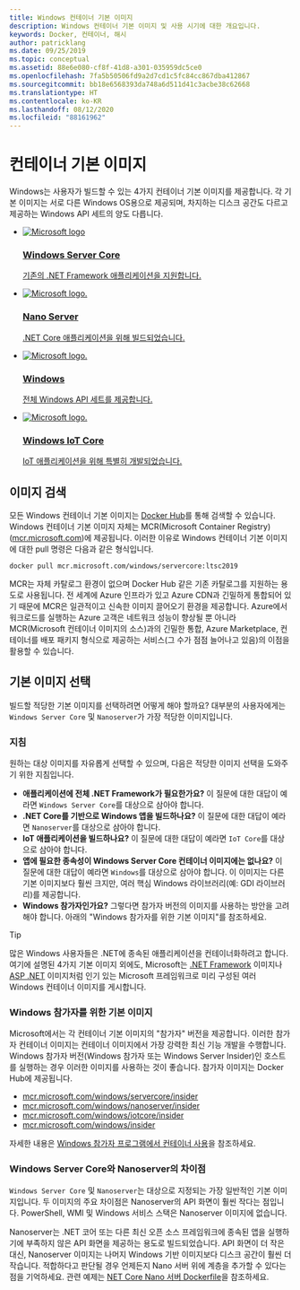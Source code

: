 ```yaml
---
title: Windows 컨테이너 기본 이미지
description: Windows 컨테이너 기본 이미지 및 사용 시기에 대한 개요입니다.
keywords: Docker, 컨테이너, 해시
author: patricklang
ms.date: 09/25/2019
ms.topic: conceptual
ms.assetid: 88e6e080-cf8f-41d8-a301-035959dc5ce0
ms.openlocfilehash: 7fa5b50506fd9a2d7cd1c5fc84cc867dba412867
ms.sourcegitcommit: bb18e6568393da748a6d511d41c3acbe38c62668
ms.translationtype: HT
ms.contentlocale: ko-KR
ms.lasthandoff: 08/12/2020
ms.locfileid: "88161962"
---
```

# <a name="container-base-images"></a>컨테이너 기본 이미지

Windows는 사용자가 빌드할 수 있는 4가지 컨테이너 기본 이미지를 제공합니다. 각 기본 이미지는 서로 다른 Windows OS용으로 제공되며, 차지하는 디스크 공간도 다르고 제공하는 Windows API 세트의 양도 다릅니다.

<ul class="columns is-multiline has-margin-left-none has-margin-bottom-none has-padding-top-medium">
    <li class="column is-one-quarter has-padding-top-small-mobile has-padding-bottom-small">
        <a class="is-undecorated is-full-height is-block"
            href="https://hub.docker.com/_/microsoft-windows-servercore" data-linktype="external">
            <article class="card has-outline-hover is-relative is-full-height has-padding-none">
                    <div class="cardImageOuter bgdAccent1 has-padding-top-large has-padding-bottom-large has-padding-left-large has-padding-right-large">
                        <div class="cardImage centered has-padding-top-large has-padding-bottom-large has-padding-left-large has-padding-right-large">
                            <img src="media/Microsoft_logo.svg" alt="Microsoft logo" data-linktype="relative-path">
                        </div>
                    </div>
                <div class="card-content has-text-overflow-ellipsis has-padding-top-small">
                    <div class="has-padding-bottom-none">
                        <h3 class="is-size-4 has-margin-top-none has-margin-bottom-none has-text-primary">Windows Server Core</h3>
                    </div>
                    <div class="is-size-7 has-margin-top-small has-line-height-reset">
                        <p>기존의 .NET Framework 애플리케이션을 지원합니다.</p>
                    </div>
                </div>
            </article>
        </a>
    </li>
    <li class="column is-one-quarter has-padding-top-small-mobile has-padding-bottom-small">
        <a class="is-undecorated is-full-height is-block"
            href="https://hub.docker.com/_/microsoft-windows-nanoserver" data-linktype="external">
            <article class="card has-outline-hover is-relative is-full-height has-padding-none">
                    <div class="cardImageOuter bgdAccent1 has-padding-top-large has-padding-bottom-large has-padding-left-large has-padding-right-large">
                        <div class="cardImage centered has-padding-top-large has-padding-bottom-large has-padding-left-large has-padding-right-large">
                            <img src="media/Microsoft_logo.svg" alt="Microsoft logo." data-linktype="relative-path">
                        </div>
                    </div>
                <div class="card-content has-text-overflow-ellipsis has-padding-top-small">
                    <div class="has-padding-bottom-none">
                        <h3 class="is-size-4 has-margin-top-none has-margin-bottom-none has-text-primary">Nano Server</h3>
                    </div>
                    <div class="is-size-7 has-margin-top-small has-line-height-reset">
                        <p>.NET Core 애플리케이션을 위해 빌드되었습니다.</p>
                    </div>
                </div>
            </article>
        </a>
    </li>
    <li class="column is-one-quarter has-padding-top-small-mobile has-padding-bottom-small">
        <a class="is-undecorated is-full-height is-block"
            href="https://hub.docker.com/_/microsoft-windows" data-linktype="external">
            <article class="card has-outline-hover is-relative is-full-height has-padding-none">
                    <div class="cardImageOuter bgdAccent1 has-padding-top-large has-padding-bottom-large has-padding-left-large has-padding-right-large">
                        <div class="cardImage centered has-padding-top-large has-padding-bottom-large has-padding-left-large has-padding-right-large">
                            <img src="media/Microsoft_logo.svg" alt="Microsoft logo." data-linktype="relative-path">
                        </div>
                    </div>
                <div class="card-content has-text-overflow-ellipsis has-padding-top-small">
                    <div class="has-padding-bottom-none">
                        <h3 class="is-size-4 has-margin-top-none has-margin-bottom-none has-text-primary">Windows</h3>
                    </div>
                    <div class="is-size-7 has-margin-top-small has-line-height-reset">
                        <p>전체 Windows API 세트를 제공합니다.</p>
                    </div>
                </div>
            </article>
        </a>
    </li>
    <li class="column is-one-quarter has-padding-top-small-mobile has-padding-bottom-small">
        <a class="is-undecorated is-full-height is-block"
            href="https://hub.docker.com/_/microsoft-windows-iotcore" data-linktype="external">
            <article class="card has-outline-hover is-relative is-full-height has-padding-none">
                    <div class="cardImageOuter bgdAccent1 has-padding-top-large has-padding-bottom-large has-padding-left-large has-padding-right-large">
                        <div class="cardImage centered has-padding-top-large has-padding-bottom-large has-padding-left-large has-padding-right-large">
                            <img src="media/Microsoft_logo.svg" alt="Microsoft logo." data-linktype="relative-path">
                        </div>
                    </div>
                <div class="card-content has-text-overflow-ellipsis has-padding-top-small">
                    <div class="has-padding-bottom-none">
                        <h3 class="is-size-4 has-margin-top-none has-margin-bottom-none has-text-primary">Windows IoT Core</h3>
                    </div>
                    <div class="is-size-7 has-margin-top-small has-line-height-reset">
                        <p>IoT 애플리케이션을 위해 특별히 개발되었습니다.</p>
                    </div>
                </div>
            </article>
        </a>
    </li>
</ul>

## <a name="image-discovery"></a>이미지 검색

모든 Windows 컨테이너 기본 이미지는 [Docker Hub](https://hub.docker.com/_/microsoft-windows-base-os-images)를 통해 검색할 수 있습니다. Windows 컨테이너 기본 이미지 자체는 MCR(Microsoft Container Registry)([mcr.microsoft.com](https://azure.microsoft.com/services/container-registry/))에 제공됩니다. 이러한 이유로 Windows 컨테이너 기본 이미지에 대한 pull 명령은 다음과 같은 형식입니다.

```code
docker pull mcr.microsoft.com/windows/servercore:ltsc2019
```

MCR는 자체 카탈로그 환경이 없으며 Docker Hub 같은 기존 카탈로그를 지원하는 용도로 사용됩니다. 전 세계에 Azure 인프라가 있고 Azure CDN과 긴밀하게 통합되어 있기 때문에 MCR은 일관적이고 신속한 이미지 끌어오기 환경을 제공합니다. Azure에서 워크로드를 실행하는 Azure 고객은 네트워크 성능이 향상될 뿐 아니라 MCR(Microsoft 컨테이너 이미지의 소스)과의 긴밀한 통합, Azure Marketplace, 컨테이너를 배포 패키지 형식으로 제공하는 서비스(그 수가 점점 늘어나고 있음)의 이점을 활용할 수 있습니다.

## <a name="choosing-a-base-image"></a>기본 이미지 선택

빌드할 적당한 기본 이미지를 선택하려면 어떻게 해야 할까요? 대부분의 사용자에게는 `Windows Server Core` 및 `Nanoserver`가 가장 적당한 이미지입니다.

### <a name="guidelines"></a>지침

 원하는 대상 이미지를 자유롭게 선택할 수 있으며, 다음은 적당한 이미지 선택을 도와주기 위한 지침입니다.

- **애플리케이션에 전체 .NET Framework가 필요한가요?** 이 질문에 대한 대답이 예라면 `Windows Server Core`를 대상으로 삼아야 합니다.
- **.NET Core를 기반으로 Windows 앱을 빌드하나요?** 이 질문에 대한 대답이 예라면 `Nanoserver`를 대상으로 삼아야 합니다.
- **IoT 애플리케이션을 빌드하나요?** 이 질문에 대한 대답이 예라면 `IoT Core`를 대상으로 삼아야 합니다.
- **앱에 필요한 종속성이 Windows Server Core 컨테이너 이미지에는 없나요?** 이 질문에 대한 대답이 예라면 `Windows`를 대상으로 삼아야 합니다. 이 이미지는 다른 기본 이미지보다 훨씬 크지만, 여러 핵심 Windows 라이브러리(예: GDI 라이브러리)를 제공합니다.
- **Windows 참가자인가요?** 그렇다면 참가자 버전의 이미지를 사용하는 방안을 고려해야 합니다. 아래의 "Windows 참가자를 위한 기본 이미지"를 참조하세요.

> [!TIP]
> 많은 Windows 사용자들은 .NET에 종속된 애플리케이션을 컨테이너화하려고 합니다. 여기에 설명된 4가지 기본 이미지 외에도, Microsoft는 [.NET Framework](https://hub.docker.com/_/microsoft-dotnet-framework) 이미지나 [ASP .NET](https://hub.docker.com/_/microsoft-dotnet-framework-aspnet/) 이미지처럼 인기 있는 Microsoft 프레임워크로 미리 구성된 여러 Windows 컨테이너 이미지를 게시합니다.

### <a name="base-images-for-windows-insiders"></a>Windows 참가자를 위한 기본 이미지

Microsoft에서는 각 컨테이너 기본 이미지의 "참가자" 버전을 제공합니다. 이러한 참가자 컨테이너 이미지는 컨테이너 이미지에서 가장 강력한 최신 기능 개발을 수행합니다. Windows 참가자 버전(Windows 참가자 또는 Windows Server Insider)인 호스트를 실행하는 경우 이러한 이미지를 사용하는 것이 좋습니다. 참가자 이미지는 Docker Hub에 제공됩니다.

- [mcr.microsoft.com/windows/servercore/insider](https://hub.docker.com/_/microsoft-windows-servercore-insider)
- [mcr.microsoft.com/windows/nanoserver/insider](https://hub.docker.com/_/microsoft-windows-nanoserver-insider)
- [mcr.microsoft.com/windows/iotcore/insider](https://hub.docker.com/_/microsoft-windows-iotcore-insider)
- [mcr.microsoft.com/windows/insider](https://hub.docker.com/_/microsoft-windows-insider)

자세한 내용은 [Windows 참가자 프로그램에서 컨테이너 사용](../deploy-containers/insider-overview.md)을 참조하세요.

### <a name="windows-server-core-vs-nanoserver"></a>Windows Server Core와 Nanoserver의 차이점

`Windows Server Core` 및 `Nanoserver`는 대상으로 지정되는 가장 일반적인 기본 이미지입니다. 두 이미지의 주요 차이점은 Nanoserver의 API 화면이 훨씬 작다는 점입니다. PowerShell, WMI 및 Windows 서비스 스택은 Nanoserver 이미지에 없습니다.

Nanoserver는 .NET 코어 또는 다른 최신 오픈 소스 프레임워크에 종속된 앱을 실행하기에 부족하지 않은 API 화면을 제공하는 용도로 빌드되었습니다. API 화면이 더 작은 대신, Nanoserver 이미지는 나머지 Windows 기반 이미지보다 디스크 공간이 훨씬 더 작습니다. 적합하다고 판단될 경우 언제든지 Nano 서버 위에 계층을 추가할 수 있다는 점을 기억하세요. 관련 예제는 [NET Core Nano 서버 Dockerfile](https://github.com/dotnet/dotnet-docker/blob/master/src/sdk/2.1/nanoserver-1909/amd64/Dockerfile)을 참조하세요.
